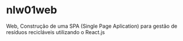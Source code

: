 # nlw01web
Web, Construção de uma SPA (Single Page Aplication) para gestão de resíduos recicláveis utilizando o React.js
